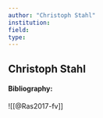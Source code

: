 ```yaml
---
author: "Christoph Stahl"
institution:
field:
type:
---
```


## Christoph Stahl
#### Bibliography:

![[@Ras2017-fv]]